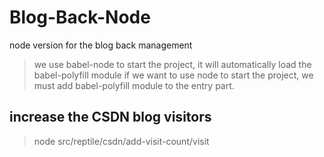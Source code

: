 # Blog-Back-Node
node version for the blog back management


> we use babel-node to start the project, it will automatically load the babel-polyfill module
> if we want to use node to start the project, we must add babel-polyfill module to the entry part.


## increase the CSDN blog visitors
> node src/reptile/csdn/add-visit-count/visit